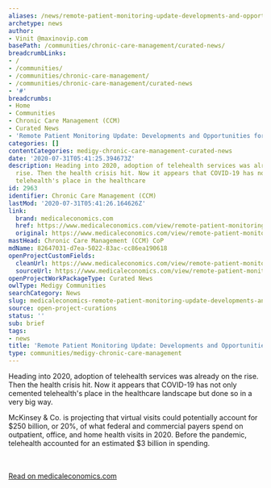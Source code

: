 ```yaml
---
aliases: /news/remote-patient-monitoring-update-developments-and-opportunities-for-physicians
archetype: news
author:
- Vinit @maxinovip.com
basePath: /communities/chronic-care-management/curated-news/
breadcrumbLinks:
- /
- /communities/
- /communities/chronic-care-management/
- /communities/chronic-care-management/curated-news
- '#'
breadcrumbs:
- Home
- Communities
- Chronic Care Management (CCM)
- Curated News
- 'Remote Patient Monitoring Update: Developments and Opportunities for Physicians'
categories: []
contentCategories: medigy-chronic-care-management-curated-news
date: '2020-07-31T05:41:25.394673Z'
description: Heading into 2020, adoption of telehealth services was already on the
  rise. Then the health crisis hit. Now it appears that COVID-19 has not only cemented
  telehealth's place in the healthcare
id: 2963
identifier: Chronic Care Management (CCM)
lastMod: '2020-07-31T05:41:26.164626Z'
link:
  brand: medicaleconomics.com
  href: https://www.medicaleconomics.com/view/remote-patient-monitoring-update-developments-opportunities-for-physicians
  original: https://www.medicaleconomics.com/view/remote-patient-monitoring-update-developments-opportunities-for-physicians
mastHead: Chronic Care Management (CCM) CoP
mdName: 82647031-d7ea-5022-83ac-cc86ea190618
openProjectCustomFields:
  cleanUrl: https://www.medicaleconomics.com/view/remote-patient-monitoring-update-developments-opportunities-for-physicians
  sourceUrl: https://www.medicaleconomics.com/view/remote-patient-monitoring-update-developments-opportunities-for-physicians
openProjectWorkPackageType: Curated News
owlType: Medigy Communities
searchCategory: News
slug: medicaleconomics-remote-patient-monitoring-update-developments-and-opportunities-for-physicians
source: open-project-curations
status: ''
sub: brief
tags:
- news
title: 'Remote Patient Monitoring Update: Developments and Opportunities for Physicians'
type: communities/medigy-chronic-care-management
---
```


<p>Heading into 2020, adoption of telehealth services was already on the rise. Then the health crisis hit. Now it appears that COVID-19 has not only cemented telehealth's place in the healthcare landscape but done so in a very big way.&nbsp;</p><p>McKinsey &amp; Co. is projecting that virtual visits could potentially account for $250 billion, or 20%, of what federal and commercial payers spend on outpatient, office, and home health visits in 2020. Before the pandemic, telehealth accounted for an estimated $3 billion in spending.&nbsp;</p><p><br><br><a href="https://www.medicaleconomics.com/view/remote-patient-monitoring-update-developments-opportunities-for-physicians">Read on medicaleconomics.com</a></p>